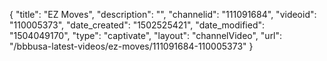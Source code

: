 {
    "title": "EZ Moves",
    "description": "",
    "channelid": "111091684",
    "videoid": "110005373",
    "date_created": "1502525421",
    "date_modified": "1504049170",
    "type": "captivate",
    "layout": "channelVideo",
    "url": "\/bbbusa-latest-videos\/ez-moves\/111091684-110005373"
}